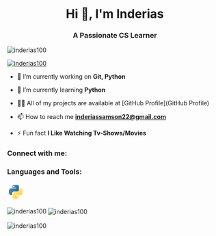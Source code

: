 <h1 align="center">Hi 👋, I'm Inderias</h1>
<h3 align="center">A Passionate CS Learner</h3>

<p align="left"> <img src="https://komarev.com/ghpvc/?username=inderias100&label=Profile%20views&color=0e75b6&style=flat" alt="inderias100" /> </p>

<p align="left"> <a href="https://github.com/ryo-ma/github-profile-trophy"><img src="https://github-profile-trophy.vercel.app/?username=inderias100" alt="inderias100" /></a> </p>

- 🔭 I’m currently working on **Git, Python**

- 🌱 I’m currently learning **Python**

- 👨‍💻 All of my projects are available at [GitHub Profile](GitHub Profile)

- 📫 How to reach me **inderiassamson22@gmail.com**

- ⚡ Fun fact **I Like Watching Tv-Shows/Movies**

<h3 align="left">Connect with me:</h3>
<p align="left">
</p>

<h3 align="left">Languages and Tools:</h3>
<p align="left"> <a href="https://www.python.org" target="_blank" rel="noreferrer"> <img src="https://raw.githubusercontent.com/devicons/devicon/master/icons/python/python-original.svg" alt="python" width="40" height="40"/> </a> </p>

<p><img align="left" src="https://github-readme-stats.vercel.app/api/top-langs?username=inderias100&show_icons=true&locale=en&layout=compact" alt="inderias100" /></p>

<p>&nbsp;<img align="center" src="https://github-readme-stats.vercel.app/api?username=inderias100&show_icons=true&locale=en" alt="inderias100" /></p>

<p><img align="center" src="https://github-readme-streak-stats.herokuapp.com/?user=inderias100&" alt="inderias100" /></p>
